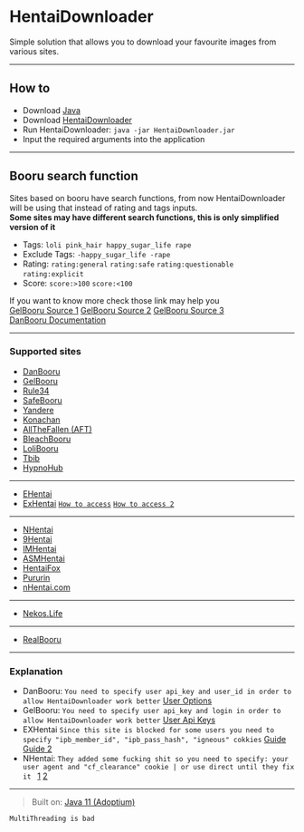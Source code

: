 # HentaiDownloader

Simple solution that allows you to download your favourite images from various sites.

---

## How to

- Download [Java](https://adoptium.net/temurin/releases/?version=11)
- Download [HentaiDownloader](https://github.com/narumii/HentaiDownloader/releases)
- Run HentaiDownloader: `java -jar HentaiDownloader.jar`
- Input the required arguments into the application

---

## Booru search function

Sites based on booru have search functions, from now HentaiDownloader will be using that instead of rating and tags
inputs.\
**Some sites may have different search functions, this is only simplified version of it**

- Tags: `loli pink_hair happy_sugar_life rape`
- Exclude Tags: `-happy_sugar_life -rape`
- Rating: `rating:general` `rating:safe` `rating:questionable` `rating:explicit`
- Score: `score:>100` `score:<100`

If you want to know more check those link may help you\
[GelBooru Source 1](https://gelbooru.com/index.php?page=wiki&s=view&id=25921)
[GelBooru Source 2](https://gelbooru.com/index.php?page=wiki&s=&s=view&id=26263)
[GelBooru Source 3](https://gelbooru.com/index.php?page=forum&s=view&id=4555) \
[DanBooru Documentation](https://danbooru.donmai.us/wiki_pages/help:cheatsheet)

---

### Supported sites

- [DanBooru](https://danbooru.donmai.us/)
- [GelBooru](https://gelbooru.com/)
- [Rule34](https://rule34.xxx/)
- [SafeBooru](https://safebooru.org/)
- [Yandere](https://yande.re/post)
- [Konachan](https://konachan.net/)
- [AllTheFallen (AFT)](https://booru.allthefallen.moe/)
- [BleachBooru](https://bleachbooru.org/)
- [LoliBooru](https://lolibooru.moe/)
- [Tbib](https://tbib.org/)
- [HypnoHub](https://hypnohub.net/)

---

- [EHentai](https://e-hentai.org/)
- [ExHentai](https://exhentai.org/) [`How to access`](https://f95zone.to/threads/how-to-access-exhentai-2021.76821/) [`How to access 2`](https://howtoaccessexhentai.wordpress.com/)

---

- [NHentai](https://nhentai.net/)
- [9Hentai](https://9hentai.to/)
- [IMHentai](https://imhentai.xxx/)
- [ASMHentai](https://asmhentai.com/)
- [HentaiFox](https://hentaifox.com/)
- [Pururin](https://pururin.to/)
- [nHentai.com](https://nhentai.com/)

---

- [Nekos.Life](https://nekos.life/)

---

- [RealBooru](https://realbooru.com/)

---

### Explanation

- DanBooru: `You need to specify user api_key and user_id in order to allow HentaiDownloader work better` [User Options](https://gelbooru.com/index.php?page=account&s=options)
- GelBooru: `You need to specify user api_key and login in order to allow HentaiDownloader work better` [User Api Keys](https://danbooru.donmai.us/users/923254/api_keys)
- EXHentai `Since this site is blocked for some users you need to specify "ipb_member_id", "ipb_pass_hash", "igneous" cokkies` [Guide](https://f95zone.to/threads/how-to-access-exhentai-2021.76821/) [Guide 2](https://howtoaccessexhentai.wordpress.com/)
- NHentai: `They added some fucking shit so you need to specify: your user agent and "cf_clearance" cookie | or use direct until they fix it ` [1](https://github.com/Zekfad/nhentai-api/issues/25) [2](https://github.com/Zekfad/nhentai-api/issues/25#issuecomment-1147142230) 

---

> Built on: [Java 11 (Adoptium)](https://adoptium.net/?variant=openjdk11&jvmVariant=hotspot)
>
`MultiThreading is bad`
